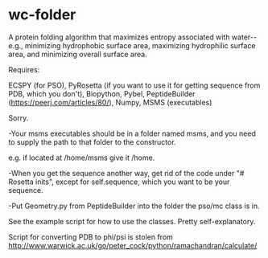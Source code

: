 # wc-folder
A protein folding algorithm that maximizes entropy associated with water--e.g., minimizing hydrophobic surface area, maximizing hydrophilic surface area, and minimizing overall surface area.

Requires:

ECSPY (for PSO),
PyRosetta (if you want to use it for getting sequence from PDB, which you don't),
Biopython,
Pybel,
PeptideBuilder (https://peerj.com/articles/80/),
Numpy,
MSMS (executables)

Sorry.

-Your msms executables should be in a folder named msms, and you need to supply the path to that folder to the constructor.

e.g. if located at /home/msms give it /home.

-When you get the sequence another way, get rid of the code under "# Rosetta inits", except for self.sequence, which you want to be your sequence.

-Put Geometry.py from PeptideBuilder into the folder the pso/mc class is in.

See the example script for how to use the classes. Pretty self-explanatory.

Script for converting PDB to phi/psi is stolen from http://www.warwick.ac.uk/go/peter_cock/python/ramachandran/calculate/
